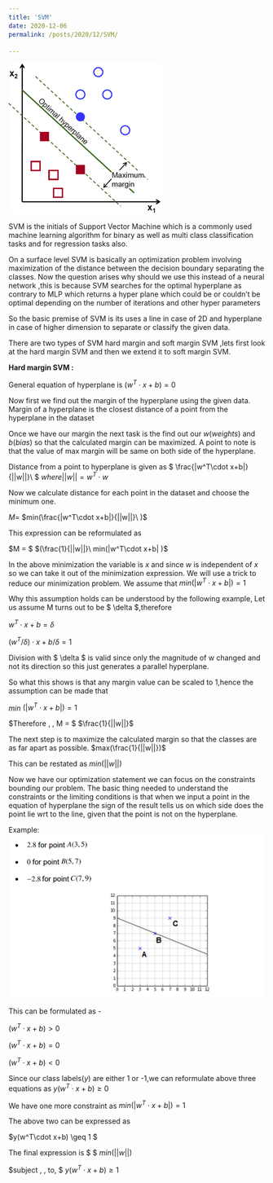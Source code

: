```yaml
---
title: 'SVM'
date: 2020-12-06
permalink: /posts/2020/12/SVM/

---
```


![alt text](/images/svm.PNG)
 
SVM is the initials of Support Vector Machine which is a commonly  used  machine learning algorithm for binary as well as multi class classification tasks and for regression tasks also.

On a surface level SVM  is basically an optimization problem involving maximization of the distance between  the decision boundary separating  the classes.
Now the question arises why should we use this instead of a neural network ,this is because SVM searches for the optimal hyperplane as contrary to MLP which returns a hyper plane which could be or couldn’t be optimal  depending on the number of iterations and other hyper parameters

So the basic premise of SVM is its uses a line in case of 2D and hyperplane in case of higher dimension to separate or classify the given data.

There are two types of SVM hard margin and soft margin SVM ,lets first look at the hard margin SVM and then we extend it to soft margin SVM.

**Hard margin SVM :**

General equation of hyperplane is $(w^T\cdot x+b) = 0$

Now first we find out the margin of the hyperplane using the given data. Margin of a hyperplane is the closest distance of a point from the hyperplane in the dataset

Once we have our margin the next task is the find out our $w(weights)$ and $b(bias)$ so that the calculated margin can be maximized. A point to note is that the value of max margin will be same on both side of the hyperplane.

Distance from a point to hyperplane is given as 
$ \frac{|w^T\cdot x+b|}{||w||}\ $
$where ||w|| = w^T \cdot w$

Now we calculate distance for each point  in the dataset and choose the minimum one.

$M =$ 
$min(\frac{|w^T\cdot x+b|}{||w||}\ )$

This expression can be reformulated as

$M = $
$(\frac{1}{||w||}\ min(|w^T\cdot x+b| )$

In the above minimization the variable is $x$ and
since $w$ is independent of $x$ so we can take it out of the minimization expression.
We will use a trick to reduce our minimization problem.
We assume that $min(|w^T\cdot x+b|)=1$

Why this assumption holds can be understood by the following example,
Let us assume M turns out to be $ \delta $,therefore 

$w^T\cdot x+b=\delta$ 

$(w^T/\delta)\cdot x+b/\delta=1$

Division with $ \delta $ is valid since only the magnitude of w changed and not its direction so this just generates a parallel hyperplane.

So what this shows is that any margin value can be scaled to 1,hence the assumption can be made that

$min$
$(|w^T\cdot x+b|)=1$

$Therefore \, \, M = $
$\frac{1}{||w||}\$

The next step is to maximize the calculated margin so that the classes are as far apart as possible.
$max(\frac{1}{||w||})$

This can be restated as
$min(||w||)$

Now we have our optimization statement we can focus on the constraints bounding our problem.
The basic thing needed to understand the constraints or the limiting conditions is that when we input a point in the equation of hyperplane the sign of the result tells us on which side does the point lie wrt to the line, given that the point is not on the hyperplane.

Example: 
![alt text](/images/1e.PNG)

This can be formulated as -

$(w^T\cdot x+b) > 0$

$(w^T\cdot x+b) = 0$

$(w^T\cdot x+b) < 0$

Since our class labels$(y)$ are either 1 or -1,we can reformulate above three equations as $y(w^T\cdot x+b)  \geq 0$

We have one more constraint as 
$min(|w^T\cdot x+b|) = 1$

The above two can be expressed as 

$y(w^T\cdot x+b)  \geq 1 $

The final expression is
$ $
$min(||w||)$

$subject \, \, to\, $ $y(w^T\cdot x+b)  \geq1$
